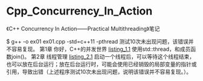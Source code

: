 # Cpp_Concurrency_In_Action
《C++ Concurrency In Action——Practical Multithreading》笔记

$ g++ -o ex01 ex01.cpp -std=c++11 -pthread
测试10次未出现问题，该错误并不容易复现。
第1章 你好，C++的并发世界
[listing_1.1](listing_1.1.cpp)
使用std::thread，和成员函数join()。
第2章 线程管理
[listing_2.1](listing_2.1.cpp)
启动一个线程后，可以等待这个线程结束，也可以放在后台运行；放在后台运行时，可能会使用已经销毁的局部变量的指针或引用，导致出错（上述程序测试10次未出现问题，说明该错误并不容易复现。）。
